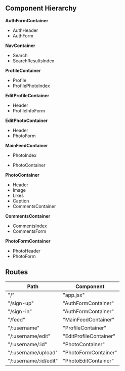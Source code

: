 ## Component Hierarchy

**AuthFormContainer**
 - AuthHeader
 - AuthForm

**NavContainer**
 - Search
  - SearchResultsIndex

**ProfileContainer**
 - Profile
 - ProfilePhotoIndex

**EditProfileContainer**
 - Header
 - ProfileInfoForm

**EditPhotoContainer**
 - Header
 - PhotoForm

**MainFeedContainer**
 - PhotoIndex
  + PhotoContainer

**PhotoContainer**
 - Header
 - Image
 - Likes
 - Caption
 - CommentsContainer

 **CommentsContainer**
 - CommentsIndex
 - CommentsForm

 **PhotoFormContainer**
 - PhotoHeader
 - PhotoForm

## Routes

|Path   | Component   |
|-------|-------------|
| "/" | "app.jsx"
| "/sign-up" | "AuthFormContainer" |
| "/sign-in" | "AuthFormContainer" |
| "/feed" | "MainFeedContainer" |
| "/:username" | "ProfileContainer" |
| "/:username/edit" | "EditProfileContainer" |
| "/:username/:id" | "PhotoContainer" |
| "/:username/upload" | "PhotoFormContainer" |
| "/:username/:id/edit" | "PhotoEditContainer" |
